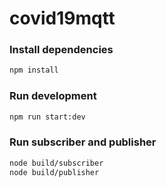 # covid19mqtt

### Install dependencies

```bash
npm install
```

### Run development

```bash
npm run start:dev
```

### Run subscriber and publisher

```bash
node build/subscriber
node build/publisher
```
